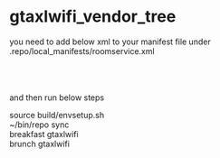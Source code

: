 # gtaxlwifi_vendor_tree

you need to add below xml to your manifest file under .repo/local_manifests/roomservice.xml <br/>
<project name="srampv/gtaxlwifi_device_tree.git" path="device/samsung/gtaxlwifi" remote="github" /> <br/>
 <project name="srampv/gtaxlwifi_vendor_tree.git" path="vendor/samsung/gtaxlwifi" remote="github" /> <br/>
  <project name="srampv/gtaxl_wifi_hardware.git" path="hardware/samsung" remote="github" /> <br/>
  
  and then run below steps
  
  source build/envsetup.sh<br/>
  ~/bin/repo sync <br/>
  breakfast gtaxlwifi<br/>
  brunch gtaxlwifi<br/>
